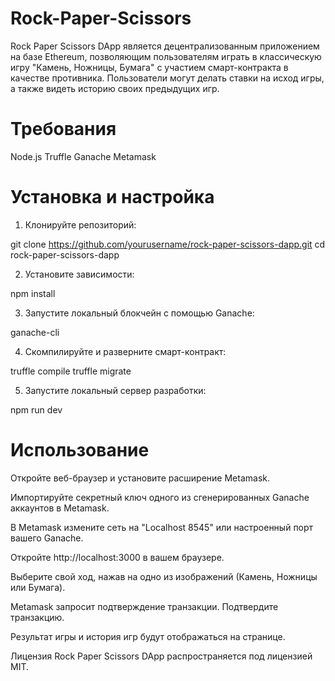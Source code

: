 # Rock-Paper-Scissors

Rock Paper Scissors DApp является децентрализованным приложением на базе Ethereum, позволяющим пользователям играть в классическую игру "Камень, Ножницы, Бумага" с участием смарт-контракта в качестве противника. Пользователи могут делать ставки на исход игры, а также видеть историю своих предыдущих игр.

# Требования
Node.js
Truffle
Ganache
Metamask

# Установка и настройка
1. Клонируйте репозиторий:

  git clone https://github.com/yourusername/rock-paper-scissors-dapp.git
cd rock-paper-scissors-dapp

2. Установите зависимости:

npm install
  
3. Запустите локальный блокчейн с помощью Ganache:

ganache-cli
  
4. Скомпилируйте и разверните смарт-контракт:

truffle compile
truffle migrate

5. Запустите локальный сервер разработки:

npm run dev


# Использование
Откройте веб-браузер и установите расширение Metamask.

Импортируйте секретный ключ одного из сгенерированных Ganache аккаунтов в Metamask.

В Metamask измените сеть на "Localhost 8545" или настроенный порт вашего Ganache.

Откройте http://localhost:3000 в вашем браузере.

Выберите свой ход, нажав на одно из изображений (Камень, Ножницы или Бумага).

Metamask запросит подтверждение транзакции. Подтвердите транзакцию.

Результат игры и история игр будут отображаться на странице.



Лицензия
Rock Paper Scissors DApp распространяется под лицензией MIT.
